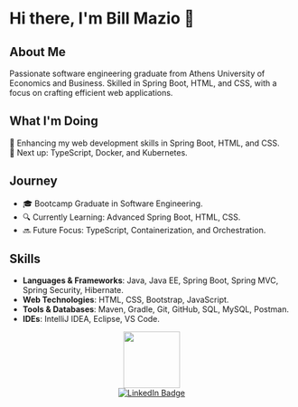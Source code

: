 # Hi there, I'm Bill Mazio 👋

## About Me
Passionate software engineering graduate from Athens University of Economics and Business. Skilled in Spring Boot, HTML, and CSS, with a focus on crafting efficient web applications.

## What I'm Doing
🌱 Enhancing my web development skills in Spring Boot, HTML, and CSS.  
🚀 Next up: TypeScript, Docker, and Kubernetes.

## Journey
- 🎓 Bootcamp Graduate in Software Engineering.
- 🔍 Currently Learning: Advanced Spring Boot, HTML, CSS.
- 🔜 Future Focus: TypeScript, Containerization, and Orchestration.

## Skills
- **Languages & Frameworks**: Java, Java EE, Spring Boot, Spring MVC, Spring Security, Hibernate.
- **Web Technologies**: HTML, CSS, Bootstrap, JavaScript.
- **Tools & Databases**: Maven, Gradle, Git, GitHub, SQL, MySQL, Postman.
- **IDEs**: IntelliJ IDEA, Eclipse, VS Code.

<div align="center">
  <img src="https://media.giphy.com/media/M9gbBd9nbDrOTu1Mqx/giphy.gif" width="100"/>
  <br>
  <a href="https://www.linkedin.com/in/vasileiosmaziotis?lipi=urn%3Ali%3Apage%3Ad_flagship3_profile_view_base_contact_details%3Bq7Rk7A%2F0TXCdDZI%2B9Q29yw%3D%3D">
    <img src="https://img.shields.io/badge/LinkedIn-blue?style=for-the-badge&logo=linkedin&logoColor=white" alt="LinkedIn Badge"/>
  </a>
</div>
